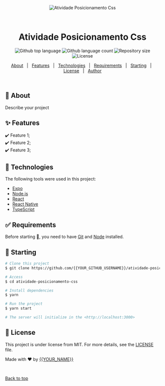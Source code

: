 <div align="center" id="top"> 
  <img src="./.github/app.gif" alt="Atividade Posicionamento Css" />

  &#xa0;

  <!-- <a href="https://atividadeposicionamentocss.netlify.app">Demo</a> -->
</div>

<h1 align="center">Atividade Posicionamento Css</h1>

<p align="center">
  <img alt="Github top language" src="https://img.shields.io/github/languages/top/{{YOUR_GITHUB_USERNAME}}/atividade-posicionamento-css?color=56BEB8">

  <img alt="Github language count" src="https://img.shields.io/github/languages/count/{{YOUR_GITHUB_USERNAME}}/atividade-posicionamento-css?color=56BEB8">

  <img alt="Repository size" src="https://img.shields.io/github/repo-size/{{YOUR_GITHUB_USERNAME}}/atividade-posicionamento-css?color=56BEB8">

  <img alt="License" src="https://img.shields.io/github/license/{{YOUR_GITHUB_USERNAME}}/atividade-posicionamento-css?color=56BEB8">

  <!-- <img alt="Github issues" src="https://img.shields.io/github/issues/{{YOUR_GITHUB_USERNAME}}/atividade-posicionamento-css?color=56BEB8" /> -->

  <!-- <img alt="Github forks" src="https://img.shields.io/github/forks/{{YOUR_GITHUB_USERNAME}}/atividade-posicionamento-css?color=56BEB8" /> -->

  <!-- <img alt="Github stars" src="https://img.shields.io/github/stars/{{YOUR_GITHUB_USERNAME}}/atividade-posicionamento-css?color=56BEB8" /> -->
</p>

<!-- Status -->

<!-- <h4 align="center"> 
	🚧  Atividade Posicionamento Css 🚀 Under construction...  🚧
</h4> 

<hr> -->

<p align="center">
  <a href="#dart-about">About</a> &#xa0; | &#xa0; 
  <a href="#sparkles-features">Features</a> &#xa0; | &#xa0;
  <a href="#rocket-technologies">Technologies</a> &#xa0; | &#xa0;
  <a href="#white_check_mark-requirements">Requirements</a> &#xa0; | &#xa0;
  <a href="#checkered_flag-starting">Starting</a> &#xa0; | &#xa0;
  <a href="#memo-license">License</a> &#xa0; | &#xa0;
  <a href="https://github.com/{{YOUR_GITHUB_USERNAME}}" target="_blank">Author</a>
</p>

<br>

## :dart: About ##

Describe your project

## :sparkles: Features ##

:heavy_check_mark: Feature 1;\
:heavy_check_mark: Feature 2;\
:heavy_check_mark: Feature 3;

## :rocket: Technologies ##

The following tools were used in this project:

- [Expo](https://expo.io/)
- [Node.js](https://nodejs.org/en/)
- [React](https://pt-br.reactjs.org/)
- [React Native](https://reactnative.dev/)
- [TypeScript](https://www.typescriptlang.org/)

## :white_check_mark: Requirements ##

Before starting :checkered_flag:, you need to have [Git](https://git-scm.com) and [Node](https://nodejs.org/en/) installed.

## :checkered_flag: Starting ##

```bash
# Clone this project
$ git clone https://github.com/{{YOUR_GITHUB_USERNAME}}/atividade-posicionamento-css

# Access
$ cd atividade-posicionamento-css

# Install dependencies
$ yarn

# Run the project
$ yarn start

# The server will initialize in the <http://localhost:3000>
```

## :memo: License ##

This project is under license from MIT. For more details, see the [LICENSE](LICENSE.md) file.


Made with :heart: by <a href="https://github.com/{{YOUR_GITHUB_USERNAME}}" target="_blank">{{YOUR_NAME}}</a>

&#xa0;

<a href="#top">Back to top</a>
